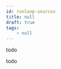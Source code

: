```yaml
---
id: runloop-sources
title: null
draft: true
tags:
    - null
---
```


<!--front-->
todo

<!--back-->
todo
